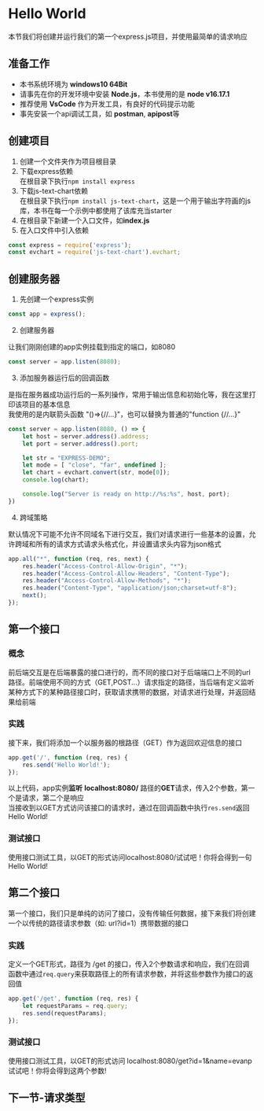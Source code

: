 # Hello World

本节我们将创建并运行我们的第一个express.js项目，并使用最简单的请求响应

## 准备工作

- 本书系统环境为 **windows10 64Bit**  
- 请事先在你的开发环境中安装 **Node.js**，本书使用的是 **node v16.17.1**  
- 推荐使用 **VsCode** 作为开发工具，有良好的代码提示功能  
- 事先安装一个api调试工具，如 **postman**, **apipost**等

## 创建项目

1. 创建一个文件夹作为项目根目录
2. 下载express依赖  
在根目录下执行`npm install express`  
3. 下载js-text-chart依赖  
在根目录下执行`npm install js-text-chart`，这是一个用于输出字符画的js库，本书在每一个示例中都使用了该库充当starter  
4. 在根目录下新建一个入口文件，如**index.js**
5. 在入口文件中引入依赖
```js
const express = require('express');
const evchart = require('js-text-chart').evchart;
```

## 创建服务器

1. 先创建一个express实例
```js
const app = express();
```
2. 创建服务器

让我们刚刚创建的app实例挂载到指定的端口，如8080
```js
const server = app.listen(8080);
```
3. 添加服务器运行后的回调函数

是指在服务器成功运行后的一系列操作，常用于输出信息和初始化等，我在这里打印该项目的基本信息  
我使用的是内联箭头函数 "()=>{//...}"，也可以替换为普通的"function {//...}"
```js
const server = app.listen(8080, () => {
    let host = server.address().address;
    let port = server.address().port;

    let str = "EXPRESS-DEMO";
    let mode = [ "close", "far", undefined ];
    let chart = evchart.convert(str, mode[0]);
    console.log(chart);

    console.log("Server is ready on http://%s:%s", host, port);
})
```

4. 跨域策略

默认情况下可能不允许不同域名下进行交互，我们对请求进行一些基本的设置，允许跨域和所有的请求方式请求头格式化，并设置请求头内容为json格式
```js
app.all("*", function (req, res, next) {
    res.header("Access-Control-Allow-Origin", "*");
    res.header("Access-Control-Allow-Headers", "Content-Type");
    res.header("Access-Control-Allow-Methods", "*");
    res.header("Content-Type", "application/json;charset=utf-8");
    next();
});
```

## 第一个接口

### 概念

前后端交互是在后端暴露的接口进行的，而不同的接口对于后端端口上不同的url路径。前端使用不同的方式（GET,POST...）请求指定的路径，当后端有定义监听某种方式下的某种路径接口时，获取请求携带的数据，对请求进行处理，并返回结果给前端 

### 实践

接下来，我们将添加一个以服务器的根路径（GET）作为返回欢迎信息的接口
```js
app.get('/', function (req, res) {
    res.send('Hello World!');
});
```
以上代码，app实例**监听** **localhost:8080/** 路径的**GET**请求，传入2个参数，第一个是请求，第二个是响应  
当接收到以GET方式访问该接口的请求时，通过在回调函数中执行`res.send`返回 Hello World!

### 测试接口

使用接口测试工具，以GET的形式访问localhost:8080/试试吧！你将会得到一句 Hello World!

## 第二个接口

第一个接口，我们只是单纯的访问了接口，没有传输任何数据，接下来我们将创建一个以传统的路径请求参数（如: url?id=1）携带数据的接口

### 实践

定义一个GET形式，路径为 /get 的接口，传入2个参数请求和响应，我们在回调函数中通过`req.query`来获取路径上的所有请求参数，并将这些参数作为接口的返回值
```js
app.get('/get', function (req, res) {
    let requestParams = req.query;
    res.send(requestParams);
});
```

### 测试接口

使用接口测试工具，以GET的形式访问 localhost:8080/get?id=1&name=evanp 试试吧！你将会得到这两个参数!

## 下一节-请求类型
